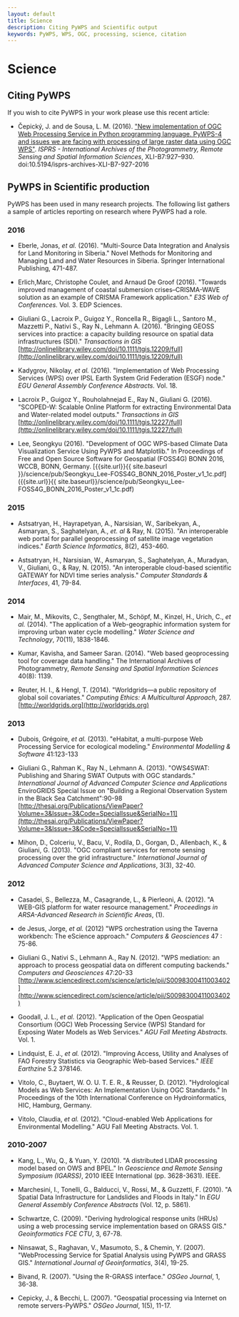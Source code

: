 ```yaml
---
layout: default
title: Science
description: Citing PyWPS and Scientific output
keywords: PyWPS, WPS, OGC, processing, science, citation
---
```


# Science

## Citing PyWPS

If you wish to cite PyWPS in your work please use this recent article:

- Čepický, J. and de Sousa, L. M. (2016). ["New implementation of OGC Web Processing 
Service in Python programming language. PyWPS-4 and issues we are facing with 
processing of large raster data using OGC WPS"](http://www.int-arch-photogramm-remote-sens-spatial-inf-sci.net/XLI-B7/927/2016/). 
*ISPRS - International Archives of the Photogrammetry, Remote Sensing and Spatial Information Sciences*,
XLI-B7:927–930. doi:10.5194/isprs-archives-XLI-B7-927-2016

## PyWPS in Scientific production

PyWPS has been used in many research projects. The following list gathers a 
sample of articles reporting on research where PyWPS had a role.

### 2016 

- Eberle, Jonas, *et al.* (2016). "Multi-Source Data Integration and Analysis for Land Monitoring in Siberia." Novel Methods for Monitoring and Managing Land and Water Resources in Siberia. Springer International Publishing,  471-487.

- Erlich,Marc, Christophe Coulet, and Arnaud De Groof (2016). "Towards improved management of coastal submersion crises–CRISMA-WAVE solution as an example of CRISMA Framework application." *E3S Web of Conferences.* Vol. 3. EDP Sciences.

- Giuliani G., Lacroix P., Guigoz Y., Roncella R., Bigagli L., Santoro M., Mazzetti P., Nativi S., Ray N., Lehmann A. (2016). "Bringing GEOSS services into practice: a capacity building resource on spatial data infrastructures (SDI)." *Transactions in GIS* [http://onlinelibrary.wiley.com/doi/10.1111/tgis.12209/full](http://onlinelibrary.wiley.com/doi/10.1111/tgis.12209/full)

- Kadygrov, Nikolay, *et al.* (2016). "Implementation of Web Processing Services (WPS) over IPSL Earth System Grid Federation (ESGF) node." *EGU General Assembly Conference Abstracts.* Vol. 18.

- Lacroix P., Guigoz Y., Rouholahnejad E., Ray N., Giuliani G. (2016). "SCOPED-W: Scalable Online Platform for extracting Environmental Data and Water-related model outputs." *Transactions in GIS* [http://onlinelibrary.wiley.com/doi/10.1111/tgis.12227/full](http://onlinelibrary.wiley.com/doi/10.1111/tgis.12227/full)

- Lee, Seongkyu (2016). "Development of OGC WPS-based Climate Data Visualization Service Using PyWPS and Matplotlib." In Proceedings of Free and Open Source Software for Geospatial (FOSS4G) BONN 2016, WCCB, BONN, Germany. [{{site.url}}{{ site.baseurl }}/science/pub/Seongkyu_Lee-FOSS4G_BONN_2016_Poster_v1_1c.pdf]({{site.url}}{{ site.baseurl}}/science/pub/Seongkyu_Lee-FOSS4G_BONN_2016_Poster_v1_1c.pdf)

### 2015

- Astsatryan, H., Hayrapetyan, A., Narsisian, W., Saribekyan, A., Asmaryan, S., Saghatelyan, A., *et. al* & Ray, N. (2015). "An interoperable web portal for parallel geoprocessing of satellite image vegetation indices." *Earth Science Informatics*, 8(2), 453-460.

- Astsatryan, H., Narsisian, W., Asmaryan, S., Saghatelyan, A., Muradyan, V., Giuliani, G., & Ray, N. (2015). "An interoperable cloud-based scientific GATEWAY for NDVI time series analysis." *Computer Standards & Interfaces*, 41, 79-84.

### 2014

- Mair, M., Mikovits, C., Sengthaler, M., Schöpf, M., Kinzel, H., Urich, C., *et al.* (2014). "The application of a Web-geographic information system for improving urban water cycle modelling." *Water Science and Technology*, 70(11),  1838-1846.

- Kumar, Kavisha, and Sameer Saran. (2014). "Web based geoprocessing tool for coverage data handling." The International Archives of Photogrammetry, *Remote Sensing and Spatial Information Sciences* 40(8): 1139.

- Reuter, H. I., & Hengl, T. (2014). "Worldgrids—a public repository of global  soil covariates." *Computing Ethics: A Multicultural Approach*, 287. [http://worldgrids.org](http://worldgrids.org)

### 2013

- Dubois, Grégoire, *et al.* (2013). "eHabitat, a multi-purpose Web Processing Service for ecological modeling." *Environmental Modelling & Software* 41:123-133

- Giuliani G., Rahman K., Ray N., Lehmann A. (2013). "OWS4SWAT: Publishing and Sharing SWAT Outputs with OGC standards." *International Journal of Advanced Computer Science and Applications*  EnviroGRIDS Special Issue on "Building a Regional Observation System in the Black Sea Catchment":90-98 [http://thesai.org/Publications/ViewPaper?Volume=3&Issue=3&Code=SpecialIssue&SerialNo=11](http://thesai.org/Publications/ViewPaper?Volume=3&Issue=3&Code=SpecialIssue&SerialNo=11)

- Mihon, D., Colceriu, V., Bacu, V., Rodila, D., Gorgan, D., Allenbach, K., & Giuliani, G. (2013). "OGC compliant services for remote sensing processing over the grid infrastructure." *International Journal of Advanced Computer Science and Applications*, 3(3), 32-40.

### 2012

- Casadei, S., Bellezza, M., Casagrande, L., & Pierleoni, A. (2012). "A WEB-GIS platform for water resource management." *Proceedings in ARSA-Advanced Research in Scientific Areas*, (1).

- de Jesus, Jorge, *et al.* (2012) "WPS orchestration using the Taverna workbench: The eScience approach." *Computers & Geosciences* 47 : 75-86.

- Giuliani G., Nativi S., Lehmann A., Ray N. (2012). "WPS mediation: an approach to process geospatial data on different computing backends." *Computers and Geosciences* 47:20-33 [http://www.sciencedirect.com/science/article/pii/S0098300411003402](http://www.sciencedirect.com/science/article/pii/S0098300411003402)

- Goodall, J. L., *et al.* (2012). "Application of the Open Geospatial Consortium (OGC) Web Processing Service (WPS) Standard for Exposing Water Models as Web Services."  *AGU Fall Meeting Abstracts.* Vol. 1.

- Lindquist, E. J., *et al.* (2012). "Improving Access, Utility and Analyses of FAO Forestry Statistics via Geographic Web-based Services." *IEEE Earthzine* 5.2  378146.

- Vitolo, C., Buytaert, W. O. U. T. E. R., & Reusser, D. (2012). "Hydrological Models as Web Services: An Implementation Using OGC Standards." In  Proceedings of the 10th International Conference on Hydroinformatics, HIC,  Hamburg, Germany.

- Vitolo, Claudia, *et al.* (2012). "Cloud-enabled Web Applications for Environmental Modelling." AGU Fall Meeting Abstracts. Vol. 1.


### 2010-2007

- Kang, L., Wu, Q., & Yuan, Y. (2010). "A distributed LIDAR processing model based on OWS and BPEL." In *Geoscience and Remote Sensing Symposium (IGARSS)*, 2010 IEEE International (pp. 3628-3631). IEEE.

- Marchesini, I., Tonelli, G., Balducci, V., Rossi, M., & Guzzetti, F. (2010). "A Spatial Data Infrastructure for Landslides and Floods in Italy." In *EGU General Assembly Conference Abstracts* (Vol. 12, p. 5861).

- Schwartze, C. (2009). "Deriving hydrological response units (HRUs) using a web processing service implementation based on GRASS GIS." *Geoinformatics FCE CTU*, 3, 67-78.

- Ninsawat, S., Raghavan, V., Masumoto, S., & Chemin, Y. (2007). "WebProcessing Service for Spatial Analysis using PyWPS and GRASS GIS." *International Journal of Geoinformatics*, 3(4), 19-25.

- Bivand, R. (2007). "Using the R-GRASS interface." *OSGeo Journal*, 1, 36-38.

- Cepicky, J., & Becchi, L. (2007). "Geospatial processing via Internet on remote servers-PyWPS." *OSGeo Journal*, 1(5), 11-17.
